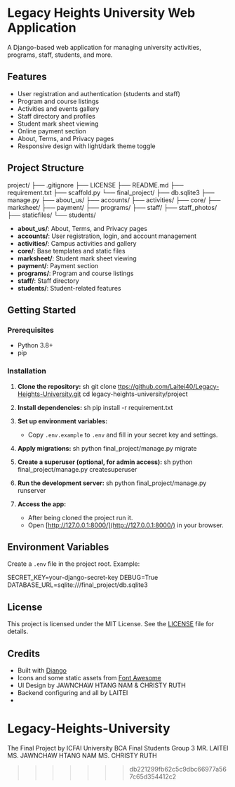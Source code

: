 # Legacy Heights University Web Application

A Django-based web application for managing university activities, programs, staff, students, and more.

## Features

- User registration and authentication (students and staff)
- Program and course listings
- Activities and events gallery
- Staff directory and profiles
- Student mark sheet viewing
- Online payment section
- About, Terms, and Privacy pages
- Responsive design with light/dark theme toggle

## Project Structure

project/
├── .gitignore
├── LICENSE
├── README.md
├── requirement.txt
├── scaffold.py
└── final_project/
    ├── db.sqlite3
    ├── manage.py
    ├── about_us/
    ├── accounts/
    ├── activities/
    ├── core/
    ├── marksheet/
    ├── payment/
    ├── programs/
    ├── staff/
    ├── staff_photos/
    ├── staticfiles/
    └── students/

- **about_us/**: About, Terms, and Privacy pages
- **accounts/**: User registration, login, and account management
- **activities/**: Campus activities and gallery
- **core/**: Base templates and static files
- **marksheet/**: Student mark sheet viewing
- **payment/**: Payment section
- **programs/**: Program and course listings
- **staff/**: Staff directory
- **students/**: Student-related features

## Getting Started

### Prerequisites

- Python 3.8+
- pip

### Installation

1. **Clone the repository:**
   sh
   git clone [ttps://github.com/Laitei40/Legacy-Heights-University.git](https://github.com/Laitei40/Legacy-Heights-University.git)
   cd legacy-heights-university/project
   

2. **Install dependencies:**
   sh
   pip install -r requirement.txt
   

3. **Set up environment variables:**
   - Copy `.env.example` to `.env` and fill in your secret key and settings.

4. **Apply migrations:**
   sh
   python final_project/manage.py migrate
   

5. **Create a superuser (optional, for admin access):**
   sh
   python final_project/manage.py createsuperuser
   

6. **Run the development server:**
   sh
   python final_project/manage.py runserver
   

7. **Access the app:**
   - After being cloned the project run it.
   - Open [http://127.0.0.1:8000/](http://127.0.0.1:8000/) in your browser.

## Environment Variables

Create a `.env` file in the project root. Example:

SECRET_KEY=your-django-secret-key
DEBUG=True
DATABASE_URL=sqlite:///final_project/db.sqlite3


## License

This project is licensed under the MIT License. See the [LICENSE](LICENSE) file for details.

## Credits

- Built with [Django](https://www.djangoproject.com/)
- Icons and some static assets from [Font Awesome](https://fontawesome.com/)
- UI Design by JAWNCHAW HTANG NAM & CHRISTY RUTH
- Backend configuring and all by LAITEI
- 
  
# Legacy-Heights-University
The Final Project by ICFAI University BCA Final Students Group 3
MR. LAITEI
MS. JAWNCHAW HTANG NAM
MS. CHRISTY RUTH

>>>>>>> db221299fb62c5c9dbc66977a567c65d354412c2
